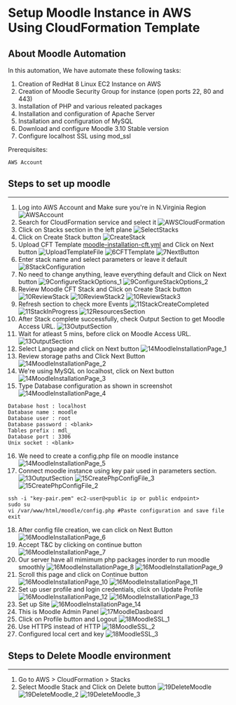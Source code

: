 Setup Moodle Instance in AWS Using CloudFormation Template
=========


## About Moodle Automation

In this automation, We have automate these following tasks: 
1. Creation of RedHat 8 Linux EC2 Instance on AWS
2. Creation of Moodle Security Group for instance (open ports 22, 80 and 443)
3. Installation of PHP and various releated packages
4. Installation and configuration of Apache Server
5. Installation and configuration of MySQL
6. Download and configure Moodle 3.10 Stable version
7. Configure localhost SSL using mod_ssl


Prerequisites:
```
AWS Account
```

## Steps to set up moodle
-------------------------
1. Log into AWS Account and Make sure you're in N.Virginia Region
![AWSAccount](Snapshots/1AWSAccount.png)
2. Search for CloudFormation service and select it
![AWSCloudFormation](Snapshots/2AWSCloudFormation.png)
3. Click on Stacks section in the left plane ![SelectStacks](Snapshots/3SelectStacks.png)
4. Click on Create Stack button ![CreateStack](Snapshots/4CreateStack.png)
5. Upload CFT Template [moodle-installation-cft.yml](https://github.com/imraviarora/moodle-on-aws/blob/main/Automate%20Moodle%20Using%20AWS%20CFT/moodle-installation-cft.yml) and Click on Next button ![UploadTemplateFile](Snapshots/5UploadTemplateFile.png) ![6CFTTemplate](Snapshots/6CFTTemplate.png) ![7NextButton](Snapshots/7NextButton.png) 
6. Enter stack name and select parameters or leave it default ![8StackConfiguration](Snapshots/8StackConfiguration.png)
7. No need to change anything, leave everything default and Click on Next button ![9ConfigureStackOptions_1](Snapshots/9ConfigureStackOptions_1.png) ![9ConfigureStackOptions_2](Snapshots/9ConfigureStackOptions_2.png)
8. Review Moodle CFT Stack and Click on Create Stack button ![10ReviewStack](Snapshots/10ReviewStack.png) ![10ReviewStack2](Snapshots/10ReviewStack_2.png) ![10ReviewStack3](Snapshots/10ReviewStack_3.png)
9. Refresh section to check more Events ![11StackCreateCompleted](Snapshots/11StackCreateCompleted.png) ![11StackInProgress](Snapshots/11StackInProgress.png) ![12ResourcesSection](Snapshots/12ResourcesSection.png)
10. After Stack complete successfully, check Output Section to get Moodle Access URL. ![13OutputSection](Snapshots/13OutputSection.png)
11. Wait for atleast 5 mins, before click on Moodle Access URL. ![13OutputSection](Snapshots/13OutputSection.png)
12. Select Language and click on Next button ![14MoodleInstallationPage_1](Snapshots/14MoodleInstallationPage_1.png)
13. Review storage paths and Click Next Button ![14MoodleInstallationPage_2](Snapshots/14MoodleInstallationPage_2.png)
14. We're using MySQL on localhost, click on Next button ![14MoodleInstallationPage_3](Snapshots/14MoodleInstallationPage_3.png)
15. Type Database configuration as shown in screenshot ![14MoodleInstallationPage_4](Snapshots/14MoodleInstallationPage_4.png)  
```
Database host : localhost
Database name : moodle
Database user : root
Database password : <blank>
Tables prefix : mdl_
Database port : 3306
Unix socket : <blank>
```
16. We need to create a config.php file on moodle instance ![14MoodleInstallationPage_5](Snapshots/14MoodleInstallationPage_5.png)
17. Connect moodle instance using key pair used in parameters section. ![13OutputSection](Snapshots/13OutputSection.png) ![15CreatePhpConfigFile_3](Snapshots/15CreatePhpConfigFile_3.png) ![15CreatePhpConfigFile_2](Snapshots/15CreatePhpConfigFile_2.png) 
``` 
ssh -i "key-pair.pem" ec2-user@<public ip or public endpoint>
sudo su
vi /var/www/html/moodle/config.php #Paste configuration and save file
exit 
```
18. After config file creation, we can click on Next Button ![16MoodleInstallationPage_6](Snapshots/16MoodleInstallationPage_6.png)
19. Accept T&C by clicking on continue button ![16MoodleInstallationPage_7](Snapshots/16MoodleInstallationPage_7.png)
20. Our server have all mimimum php packages inorder to run moodle smoothly ![16MoodleInstallationPage_8](Snapshots/16MoodleInstallationPage_8.png) ![16MoodleInstallationPage_9](Snapshots/16MoodleInstallationPage_9.png)
21. Scroll this page and click on Continue button ![16MoodleInstallationPage_10](Snapshots/16MoodleInstallationPage_10.png) ![16MoodleInstallationPage_11](Snapshots/16MoodleInstallationPage_11.png) 
22. Set up user profile and login credentials, click on Update Profile ![16MoodleInstallationPage_12](Snapshots/16MoodleInstallationPage_12.png) ![16MoodleInstallationPage_13](Snapshots/16MoodleInstallationPage_13.png)
23. Set up Site ![16MoodleInstallationPage_14](Snapshots/16MoodleInstallationPage_14.png)
24. This is Moodle Admin Panel ![17MoodleDasboard](Snapshots/17MoodleDasboard.png)
25. Click on Profile button and Logout ![18MoodleSSL_1](Snapshots/18MoodleSSL_1.png)
26. Use HTTPS instead of HTTP  ![18MoodleSSL_2](Snapshots/18MoodleSSL_2.png)
27. Configured local cert and key ![18MoodleSSL_3](Snapshots/18MoodleSSL_3.png)
 
## Steps to Delete Moodle environment
-------------------------
1. Go to AWS > CloudFormation > Stacks 
2. Select Moodle Stack and Click on Delete button ![19DeleteMoodle](Snapshots/19DeleteMoodle.png) ![19DeleteMoodle_2](Snapshots/19DeleteMoodle_2.png) ![19DeleteMoodle_3](Snapshots/19DeleteMoodle_3.png) 
 
